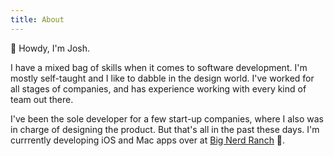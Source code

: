 ```yaml
---
title: About
---
```


👋 Howdy, I'm Josh.

I have a mixed bag of skills when it comes to software development. I'm mostly self-taught and I like to dabble in the design world.  I've worked for all stages of companies, and has experience working with every kind of team out there.

I've been the sole developer for a few start-up companies, where I also was in charge of designing the product. But that's all in the past these days. I'm currrently developing iOS and Mac apps over at [Big Nerd Ranch](https://bignerdranch.com) 🤠.